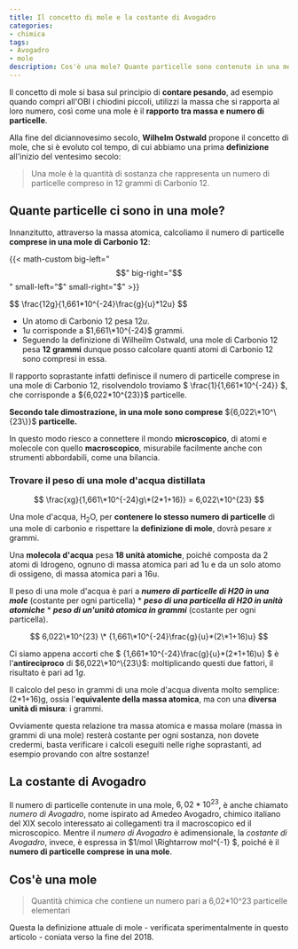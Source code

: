 ```yaml
---
title: Il concetto di mole e la costante di Avogadro
categories:
- chimica
tags:
- Avogadro
- mole
description: Cos'è una mole? Quante particelle sono contenute in una mole?
---
```


Il concetto di mole si basa sul principio di **contare pesando**, ad esempio quando compri all'OBI i chiodini piccoli, utilizzi la massa che si rapporta al loro numero, così come una mole è il **rapporto tra massa e numero di particelle**.

Alla fine del diciannovesimo secolo, **Wilhelm Ostwald** propone il concetto di mole, che si è evoluto col tempo, di cui abbiamo una prima **definizione** all'inizio del ventesimo secolo:

> Una mole è la quantità di sostanza che rappresenta un numero di particelle compreso in 12 grammi di Carbonio 12.

## Quante particelle ci sono in una mole?

Innanzitutto, attraverso la massa atomica, calcoliamo il numero di particelle **comprese in una mole di Carbonio 12**:

{{< math-custom big-left="$$" big-right="$$" small-left="$" small-right="$" >}}

$$ \frac{12g}{1,661\*10^{-24}\frac{g}{u}\*12u\} $$

* Un atomo di Carbonio 12 pesa $12u$. 
* $1u$ corrisponde a $1,661\*10^{-24}$ grammi. 
* Seguendo la definizione di Wilheilm Ostwald, una mole di Carbonio 12 pesa **12 grammi** dunque posso calcolare quanti atomi di Carbonio 12 sono compresi in essa.

Il rapporto soprastante infatti definisce il numero di particelle comprese in una mole di Carbonio 12, risolvendolo troviamo  $ \frac{1}{1,661\*10^{-24\}} $, che corrisponde a ${6,022*10^{23\}}$ particelle. 

**Secondo tale dimostrazione, in una mole sono comprese** ${6,022\*10^\{23\}}$ **particelle.**

In questo modo riesco a connettere il mondo **microscopico**, di atomi e molecole con quello **macroscopico**, misurabile facilmente anche con strumenti abbordabili, come una bilancia. 

### Trovare il peso di una mole d'acqua distillata

$$ \frac{xg}{1,661\*10^{-24}g\*(2*1+16)} = 6,022\*10^{23} $$

Una mole d'acqua, H<sub>2</sub>O, per **contenere lo stesso numero di particelle** di una mole di carbonio e rispettare la **definizione di mole**, dovrà pesare $x$ grammi. 

Una **molecola d'acqua** pesa **18 unità atomiche**, poiché composta da 2 atomi di Idrogeno, ognuno di massa atomica pari ad 1u e da un solo atomo di ossigeno, di massa atomica pari a 16u. 

Il peso di una mole d'acqua è pari a ___numero di particelle di H20 in una mole___ (costante per ogni particella) \* ___peso di una particella di H20 in unità atomiche___ * ___peso di un'unità atomica in grammi___ (costante per ogni particella).

$$ 6,022\*10^{23} \* {1,661\*10^{-24}\frac{g}{u}*(2\*1+16)u} $$

Ci siamo appena accorti che $ {1,661\*10^{-24}\frac{g}{u}\*(2\*1+16)u} $ è l'**antireciproco** di $6,022\*10^\{23\}$: moltiplicando questi due fattori, il risultato è pari ad 1$g$.

Il calcolo del peso in grammi di una mole d'acqua diventa molto semplice: (2\*1+16)g, ossia l'**equivalente della massa atomica**, ma con una **diversa unità di misura**: i grammi.

Ovviamente questa relazione tra massa atomica e massa molare (massa in grammi di una mole) resterà costante per ogni sostanza, non dovete credermi, basta verificare i calcoli eseguiti nelle righe soprastanti, ad esempio provando con altre sostanze!

## La costante di Avogadro

Il numero di particelle contenute in una mole, $6,02*10^{23}$, è anche chiamato _numero di Avogadro_, nome ispirato ad Amedeo Avogadro, chimico italiano del XIX secolo interessato ai collegamenti tra il macroscopico ed il microscopico. Mentre il _numero di Avogadro_ è adimensionale, la _costante di Avogadro_, invece, è espressa in $1/mol \Rightarrow mol^{-1} $, poiché è il **numero di particelle comprese in una mole**.

## Cos'è una mole

> Quantità chimica che contiene un numero pari a 6,02*10^23 particelle elementari

Questa la definizione attuale di mole - verificata sperimentalmente in questo articolo - coniata verso la fine del 2018.
